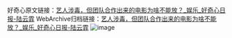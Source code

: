 好奇心原文链接：[艺人涉毒，但团队合作出来的电影为啥不能放？_娱乐_好奇心日报-陆云霏](https://www.qdaily.com/articles/7294.html)
WebArchive归档链接：[艺人涉毒，但团队合作出来的电影为啥不能放？_娱乐_好奇心日报-陆云霏](http://web.archive.org/web/20180714045418/https://www.qdaily.com/articles/7294.html)
![image](http://ww3.sinaimg.cn/large/007d5XDply1g3x0two7lkj30u031c4qp)